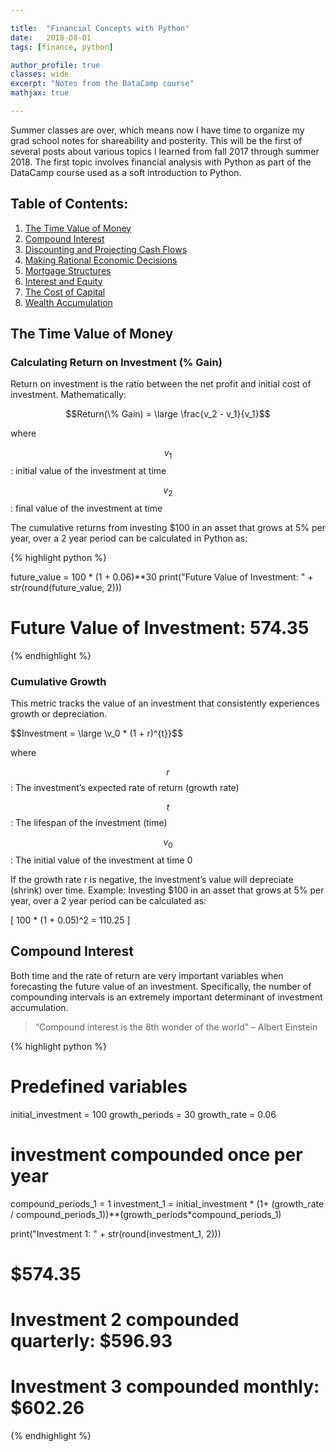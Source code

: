 ```yaml
---

title:  "Financial Concepts with Python"
date:   2018-08-01
tags: [finance, python]

author_profile: true
classes: wide
excerpt: "Notes from the DataCamp course"
mathjax: true

---
```


Summer classes are over, which means now I have time to organize my grad school notes for shareability
and posterity. This will be the first of several posts about various topics I learned from fall 2017 
through summer 2018. The first topic involves financial analysis with Python as part of the DataCamp course 
used as a soft introduction to Python. 

## Table of Contents:
1. [The Time Value of Money](#the-time-value-of-money)
2. [Compound Interest]()
3. [Discounting and Projecting Cash Flows]()
4. [Making Rational Economic Decisions]()
5. [Mortgage Structures]()
6. [Interest and Equity]()
7. [The Cost of Capital]()
8. [Wealth Accumulation]()


## The Time Value of Money

### Calculating Return on Investment (% Gain)

Return on investment is the ratio between the net profit and initial cost of investment. Mathematically: 

$$Return(\% Gain) = \large \frac{v_2 - v_1}{v_1}$$

where 

$$v_1$$: initial value of the investment at time

$$v_2$$: final value of the investment at time

The cumulative returns from investing $100 in an asset that grows at 5% per year, over a 2 year period can be calculated in Python as: 

{% highlight python %}

future_value = 100 * (1 + 0.06)**30
print("Future Value of Investment: " + str(round(future_value, 2)))

# Future Value of Investment: 574.35

{% endhighlight %}

### Cumulative Growth

This metric tracks the value of an investment that consistently experiences growth or depreciation. 

$$Investment = \large \v_0 * (1 + r)^{t}}$$

where

$$r$$: The investment’s expected rate of return (growth rate)

$$t$$: The lifespan of the investment (time) 

$$v_0$$: The initial value of the investment at time 0

If the growth rate r is negative, the investment’s value will depreciate (shrink) over time. 
Example: Investing $100 in an asset that grows at 5% per year, over a 2 year period can be calculated as: 

\[ 100 * (1 + 0.05)^2 = 110.25 \]

## Compound Interest

Both time and the rate of return are very important variables when forecasting the future value of an investment. Specifically, the number of compounding intervals is an extremely important determinant of investment accumulation. 

>“Compound interest is the 8th wonder of the world” – Albert Einstein

{% highlight python %}

# Predefined variables
initial_investment = 100
growth_periods = 30
growth_rate = 0.06

# investment compounded once per year
compound_periods_1 = 1
investment_1 = initial_investment * (1+ (growth_rate / compound_periods_1))**(growth_periods*compound_periods_1)

print("Investment 1: " + str(round(investment_1, 2)))
# $574.35

# Investment 2 compounded quarterly: $596.93

# Investment 3 compounded monthly: $602.26
{% endhighlight %}














